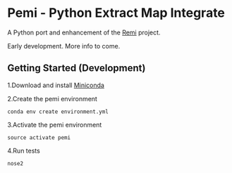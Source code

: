 # Pemi - Python Extract Map Integrate

A Python port and enhancement of the [Remi](https://github.com/inside-track/remi) project.

Early development.  More info to come.

## Getting Started (Development)

1.Download and install [Miniconda](https://conda.io/miniconda.html)

2.Create the pemi environment

    conda env create environment.yml

3.Activate the pemi environment

    source activate pemi

4.Run tests

    nose2
